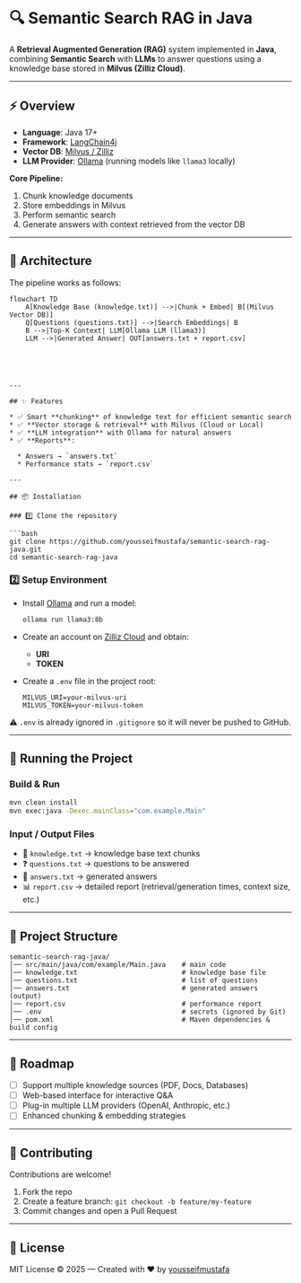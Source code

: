 # 🔍 Semantic Search RAG in Java

A **Retrieval Augmented Generation (RAG)** system implemented in **Java**,  
combining **Semantic Search** with **LLMs** to answer questions using a knowledge base stored in **Milvus (Zilliz Cloud)**.

---

## ⚡ Overview
- **Language**: Java 17+  
- **Framework**: [LangChain4j](https://github.com/langchain4j/langchain4j)  
- **Vector DB**: [Milvus / Zilliz](https://zilliz.com/)  
- **LLM Provider**: [Ollama](https://ollama.ai/) (running models like `llama3` locally)  

**Core Pipeline:**
1. Chunk knowledge documents  
2. Store embeddings in Milvus  
3. Perform semantic search  
4. Generate answers with context retrieved from the vector DB  

---

## 🧩 Architecture

The pipeline works as follows:

```mermaid
flowchart TD
    A[Knowledge Base (knowledge.txt)] -->|Chunk + Embed| B[(Milvus Vector DB)]
    Q[Questions (questions.txt)] -->|Search Embeddings| B
    B -->|Top-K Context| LLM[Ollama LLM (llama3)]
    LLM -->|Generated Answer| OUT[answers.txt + report.csv]





---

## ✨ Features

* ✅ Smart **chunking** of knowledge text for efficient semantic search
* ✅ **Vector storage & retrieval** with Milvus (Cloud or Local)
* ✅ **LLM integration** with Ollama for natural answers
* ✅ **Reports**:

  * Answers → `answers.txt`
  * Performance stats → `report.csv`

---

## 📦 Installation

### 1️⃣ Clone the repository

```bash
git clone https://github.com/yousseifmustafa/semantic-search-rag-java.git
cd semantic-search-rag-java
```

### 2️⃣ Setup Environment

* Install [Ollama](https://ollama.ai/) and run a model:

  ```bash
  ollama run llama3:8b
  ```

* Create an account on [Zilliz Cloud](https://zilliz.com/) and obtain:

  * **URI**
  * **TOKEN**

* Create a `.env` file in the project root:

  ```env
  MILVUS_URI=your-milvus-uri
  MILVUS_TOKEN=your-milvus-token
  ```

⚠️ `.env` is already ignored in `.gitignore` so it will never be pushed to GitHub.

---

## 🚀 Running the Project

### Build & Run

```bash
mvn clean install
mvn exec:java -Dexec.mainClass="com.example.Main"
```

### Input / Output Files

* 📖 `knowledge.txt` → knowledge base text chunks
* ❓ `questions.txt` → questions to be answered
* 📝 `answers.txt` → generated answers
* 📊 `report.csv` → detailed report (retrieval/generation times, context size, etc.)

---

## 📂 Project Structure

```
semantic-search-rag-java/
│── src/main/java/com/example/Main.java    # main code
│── knowledge.txt                          # knowledge base file
│── questions.txt                          # list of questions
│── answers.txt                            # generated answers (output)
│── report.csv                             # performance report
│── .env                                   # secrets (ignored by Git)
│── pom.xml                                # Maven dependencies & build config
```

---

## 🌟 Roadmap

* [ ] Support multiple knowledge sources (PDF, Docs, Databases)
* [ ] Web-based interface for interactive Q\&A
* [ ] Plug-in multiple LLM providers (OpenAI, Anthropic, etc.)
* [ ] Enhanced chunking & embedding strategies

---

## 🤝 Contributing

Contributions are welcome!

1. Fork the repo
2. Create a feature branch: `git checkout -b feature/my-feature`
3. Commit changes and open a Pull Request

---

## 📜 License

MIT License © 2025 — Created with ❤️ by [yousseifmustafa](https://github.com/yousseifmustafa)

